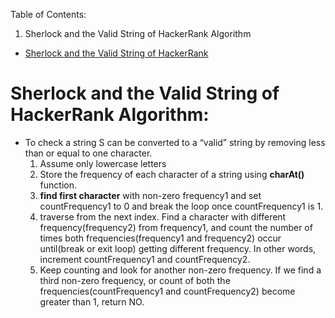
Table of Contents: 
1. Sherlock and the Valid String of HackerRank Algorithm


- [Sherlock and the Valid String of HackerRank](https://www.hackerrank.com/challenges/sherlock-and-valid-string/problem?h_l=interview&playlist_slugs%5B%5D=interview-preparation-kit&playlist_slugs%5B%5D=strings)
#  Sherlock and the Valid String of HackerRank Algorithm:
- To check a string S can be converted to a “valid” string by removing less than or equal to one character.
  1. Assume only lowercase letters
  2. Store the frequency of each character of a string using  __charAt()__ function.
  3. __find first character__ with non-zero frequency1 and set countFrequency1 to 0 and break the loop once countFrequency1 is 1.
  4. traverse from the next index. Find a character with different frequency(frequency2) from frequency1, and count the number of times both frequencies(frequency1 and frequency2) occur until(break or exit loop) getting different frequency. In other words, increment countFrequency1 and countFrequency2. 
  5. Keep counting and look for another non-zero frequency. If we find a third non-zero frequency, or count of both the frequencies(countFrequency1 and countFrequency2) become greater than 1, return NO. 
